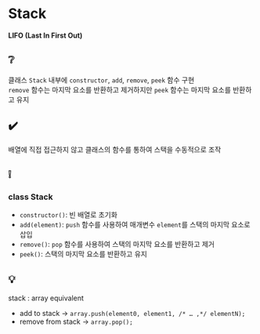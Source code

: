 # Stack
**LIFO (Last In First Out)**

## ❔
클래스 `Stack` 내부에 `constructor`, `add`, `remove`, `peek` 함수 구현  
`remove` 함수는 마지막 요소를 반환하고 제거하지만 `peek` 함수는 마지막 요소를 반환하고 유지

## ✔️
배열에 직접 접근하지 않고 클래스의 함수를 통하여 스택을 수동적으로 조작

## ❕
### class Stack
- `constructor()`: 빈 배열로 초기화
- `add(element)`: `push` 함수를 사용하여 매개변수 `element`를 스택의 마지막 요소로 삽입
- `remove()`: `pop` 함수를 사용하여 스택의 마지막 요소를 반환하고 제거
- `peek()`: 스택의 마지막 요소를 반환하고 유지

## 💡
stack : array equivalent  
- add to stack -> `array.push(element0, element1, /* … ,*/ elementN);`
- remove from stack -> `array.pop();`
